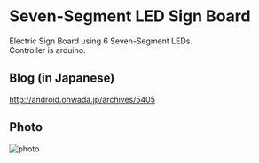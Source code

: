 Seven-Segment LED Sign Board
===============

Electric Sign Board using 6 Seven-Segment LEDs.<br>
Controller is arduino.

## Blog (in Japanese)
http://android.ohwada.jp/archives/5405

## Photo
![photo](https://raw.githubusercontent.com/ohwada/7seg_sign_board/master/photo/front.png)
